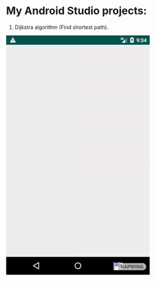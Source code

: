 # My Android Studio projects:

1. Dijkstra algorithm (Find shortest path).

![](Dijkstra_presentation.gif)



